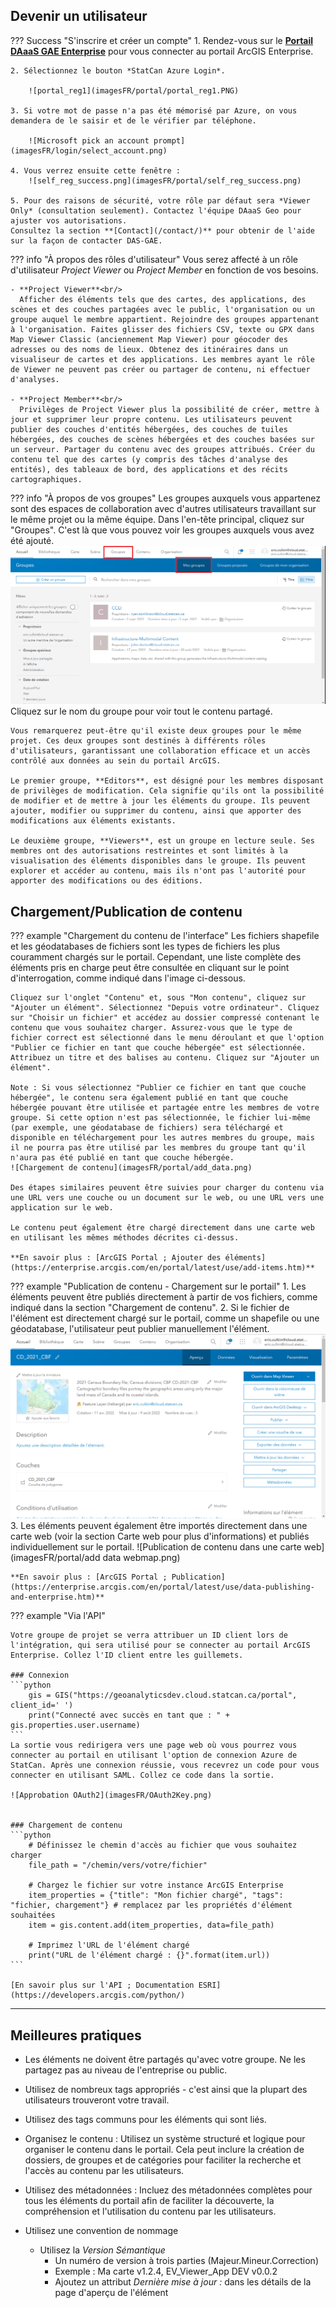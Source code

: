 ## Devenir un utilisateur

??? Success "S'inscrire et créer un compte"
	1. Rendez-vous sur le **[Portail DAaaS GAE Enterprise](https://geoanalytics.cloud.statcan.ca)** pour vous connecter au portail ArcGIS Enterprise.

	2. Sélectionnez le bouton *StatCan Azure Login*.

		![portal_reg1](imagesFR/portal/portal_reg1.PNG)

	3. Si votre mot de passe n'a pas été mémorisé par Azure, on vous demandera de le saisir et de le vérifier par téléphone.

		![Microsoft pick an account prompt](imagesFR/login/select_account.png) 

	4. Vous verrez ensuite cette fenêtre :
		![self_reg_success.png](imagesFR/portal/self_reg_success.png)

	5. Pour des raisons de sécurité, votre rôle par défaut sera *Viewer Only* (consultation seulement). Contactez l'équipe DAaaS Geo pour ajuster vos autorisations.
	Consultez la section **[Contact](/contact/)** pour obtenir de l'aide sur la façon de contacter DAS-GAE.

 

??? info "À propos des rôles d'utilisateur"
	Vous serez affecté à un rôle d'utilisateur *Project Viewer* ou *Project Member* en fonction de vos besoins.

	- **Project Viewer**<br/>
	  Afficher des éléments tels que des cartes, des applications, des scènes et des couches partagées avec le public, l'organisation ou un groupe auquel le membre appartient. Rejoindre des groupes appartenant à l'organisation. Faites glisser des fichiers CSV, texte ou GPX dans Map Viewer Classic (anciennement Map Viewer) pour géocoder des adresses ou des noms de lieux. Obtenez des itinéraires dans un visualiseur de cartes et des applications. Les membres ayant le rôle de Viewer ne peuvent pas créer ou partager de contenu, ni effectuer d'analyses.

	- **Project Member**<br/>
	  Privilèges de Project Viewer plus la possibilité de créer, mettre à jour et supprimer leur propre contenu. Les utilisateurs peuvent publier des couches d'entités hébergées, des couches de tuiles hébergées, des couches de scènes hébergées et des couches basées sur un serveur. Partager du contenu avec des groupes attribués. Créer du contenu tel que des cartes (y compris des tâches d'analyse des entités), des tableaux de bord, des applications et des récits cartographiques.


??? info "À propos de vos groupes"
	Les groupes auxquels vous appartenez sont des espaces de collaboration avec d'autres utilisateurs travaillant sur le même projet ou la même équipe. Dans l'en-tête principal, cliquez sur "Groupes". C'est là que vous pouvez voir les groupes auxquels vous avez été ajouté.
	![Page des groupes](imagesFR/portal/groups.png)
	Cliquez sur le nom du groupe pour voir tout le contenu partagé.

	Vous remarquerez peut-être qu'il existe deux groupes pour le même projet. Ces deux groupes sont destinés à différents rôles d'utilisateurs, garantissant une collaboration efficace et un accès contrôlé aux données au sein du portail ArcGIS.

	Le premier groupe, **Editors**, est désigné pour les membres disposant de privilèges de modification. Cela signifie qu'ils ont la possibilité de modifier et de mettre à jour les éléments du groupe. Ils peuvent ajouter, modifier ou supprimer du contenu, ainsi que apporter des modifications aux éléments existants.

	Le deuxième groupe, **Viewers**, est un groupe en lecture seule. Ses membres ont des autorisations restreintes et sont limités à la visualisation des éléments disponibles dans le groupe. Ils peuvent explorer et accéder au contenu, mais ils n'ont pas l'autorité pour apporter des modifications ou des éditions.



## Chargement/Publication de contenu

??? example "Chargement du contenu de l'interface"
	Les fichiers shapefile et les géodatabases de fichiers sont les types de fichiers les plus couramment chargés sur le portail. Cependant, une liste complète des éléments pris en charge peut être consultée en cliquant sur le point d'interrogation, comme indiqué dans l'image ci-dessous.

	Cliquez sur l'onglet "Contenu" et, sous "Mon contenu", cliquez sur "Ajouter un élément". Sélectionnez "Depuis votre ordinateur". Cliquez sur "Choisir un fichier" et accédez au dossier compressé contenant le contenu que vous souhaitez charger. Assurez-vous que le type de fichier correct est sélectionné dans le menu déroulant et que l'option "Publier ce fichier en tant que couche hébergée" est sélectionnée. Attribuez un titre et des balises au contenu. Cliquez sur "Ajouter un élément".

	Note : Si vous sélectionnez "Publier ce fichier en tant que couche hébergée", le contenu sera également publié en tant que couche hébergée pouvant être utilisée et partagée entre les membres de votre groupe. Si cette option n'est pas sélectionnée, le fichier lui-même (par exemple, une géodatabase de fichiers) sera téléchargé et disponible en téléchargement pour les autres membres du groupe, mais il ne pourra pas être utilisé par les membres du groupe tant qu'il n'aura pas été publié en tant que couche hébergée.
	![Chargement de contenu](imagesFR/portal/add_data.png)

	Des étapes similaires peuvent être suivies pour charger du contenu via une URL vers une couche ou un document sur le web, ou une URL vers une application sur le web.

	Le contenu peut également être chargé directement dans une carte web en utilisant les mêmes méthodes décrites ci-dessus.

	**En savoir plus : [ArcGIS Portal ; Ajouter des éléments](https://enterprise.arcgis.com/en/portal/latest/use/add-items.htm)**

??? example "Publication de contenu - Chargement sur le portail"
	1. Les éléments peuvent être publiés directement à partir de vos fichiers, comme indiqué dans la section "Chargement de contenu".
	2. Si le fichier de l'élément est directement chargé sur le portail, comme un shapefile ou une géodatabase, l'utilisateur peut publier manuellement l'élément.
	![Publication de contenu](imagesFR/portal/publish.png)
	3. Les éléments peuvent également être importés directement dans une carte web (voir la section Carte web pour plus d'informations) et publiés individuellement sur le portail.
	![Publication de contenu dans une carte web](imagesFR/portal/add data webmap.png)

	**En savoir plus : [ArcGIS Portal ; Publication](https://enterprise.arcgis.com/en/portal/latest/use/data-publishing-and-enterprise.htm)**



??? example "Via l'API"

	Votre groupe de projet se verra attribuer un ID client lors de l'intégration, qui sera utilisé pour se connecter au portail ArcGIS Enterprise. Collez l'ID client entre les guillemets.

	### Connexion
	```python
		gis = GIS("https://geoanalyticsdev.cloud.statcan.ca/portal", client_id=' ')
		print("Connecté avec succès en tant que : " + gis.properties.user.username)
	```
	La sortie vous redirigera vers une page web où vous pourrez vous connecter au portail en utilisant l'option de connexion Azure de StatCan. Après une connexion réussie, vous recevrez un code pour vous connecter en utilisant SAML. Collez ce code dans la sortie.

	![Approbation OAuth2](imagesFR/OAuth2Key.png)


	### Chargement de contenu
	```python
		# Définissez le chemin d'accès au fichier que vous souhaitez charger
		file_path = "/chemin/vers/votre/fichier"

		# Chargez le fichier sur votre instance ArcGIS Enterprise
		item_properties = {"title": "Mon fichier chargé", "tags": "fichier, chargement"} # remplacez par les propriétés d'élément souhaitées
		item = gis.content.add(item_properties, data=file_path)

		# Imprimez l'URL de l'élément chargé
		print("URL de l'élément chargé : {}".format(item.url))
	```
		
	[En savoir plus sur l'API ; Documentation ESRI](https://developers.arcgis.com/python/)

---

## Meilleures pratiques


- Les éléments ne doivent être partagés qu'avec votre groupe. Ne les partagez pas au niveau de l'entreprise ou public.

- Utilisez de nombreux tags appropriés - c'est ainsi que la plupart des utilisateurs trouveront votre travail.

- Utilisez des tags communs pour les éléments qui sont liés.

- Organisez le contenu : Utilisez un système structuré et logique pour organiser le contenu dans le portail. Cela peut inclure la création de dossiers, de groupes et de catégories pour faciliter la recherche et l'accès au contenu par les utilisateurs.

- Utilisez des métadonnées : Incluez des métadonnées complètes pour tous les éléments du portail afin de faciliter la découverte, la compréhension et l'utilisation du contenu par les utilisateurs.

- Utilisez une convention de nommage
	- Utilisez la *Version Sémantique*
		- Un numéro de version à trois parties (Majeur.Mineur.Correction)
		- Exemple : Ma carte v1.2.4, EV_Viewer_App DEV v0.0.2
		- Ajoutez un attribut *Dernière mise à jour :* dans les détails de la page d'aperçu de l'élément

